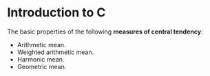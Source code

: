 # Introduction to C

The basic properties of the following **measures of central tendency**:

- Arithmetic mean.
- Weighted arithmetic mean.
- Harmonic mean.
- Geometric mean.
